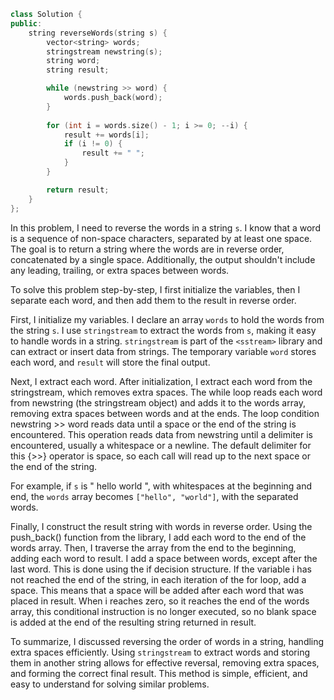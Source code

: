 ```cpp
class Solution {
public:
    string reverseWords(string s) {
        vector<string> words;
        stringstream newstring(s);
        string word;
        string result;

        while (newstring >> word) {
            words.push_back(word);
        }
       
        for (int i = words.size() - 1; i >= 0; --i) {
            result += words[i];
            if (i != 0) {
                result += " ";
            }
        }

        return result;
    }
};
```

In this problem, I need to reverse the words in a string `s`. I know that a word is a sequence of non-space characters, separated by at least one space. The goal is to return a string where the words are in reverse order, concatenated by a single space. Additionally, the output shouldn't include any leading, trailing, or extra spaces between words.

To solve this problem step-by-step, I first initialize the variables, then I separate each word, and then add them to the result in reverse order.

First, I initialize my variables. I declare an array `words` to hold the words from the string `s`. I use `stringstream` to extract the words from `s`, making it easy to handle words in a string. `stringstream` is part of the `<sstream>` library and can extract or insert data from strings. The temporary variable `word` stores each word, and `result` will store the final output.

Next, I extract each word. After initialization, I extract each word from the stringstream, which removes extra spaces. The while loop reads each word from newstring (the stringstream object) and adds it to the words array, removing extra spaces between words and at the ends. The loop condition newstring >> word reads data until a space or the end of the string is encountered. This operation reads data from newstring until a delimiter is encountered, usually a whitespace or a newline. The default delimiter for this {>>} operator is space, so each call will read up to the next space or the end of the string.

For example, if `s` is " hello world ", with whitespaces at the beginning and end, the `words` array becomes `["hello", "world"]`, with the separated words.

Finally, I construct the result string with words in reverse order. Using the push_back() function from the <vector> library, I add each word to the end of the words array. Then, I traverse the array from the end to the beginning, adding each word to result. I add a space between words, except after the last word. This is done using the if decision structure. If the variable i has not reached the end of the string, in each iteration of the for loop, add a space. This means that a space will be added after each word that was placed in result. When i reaches zero, so it reaches the end of the words array, this conditional instruction is no longer executed, so no blank space is added at the end of the resulting string returned in result.

To summarize, I discussed reversing the order of words in a string, handling extra spaces efficiently. Using `stringstream` to extract words and storing them in another string allows for effective reversal, removing extra spaces, and forming the correct final result. This method is simple, efficient, and easy to understand for solving similar problems.
